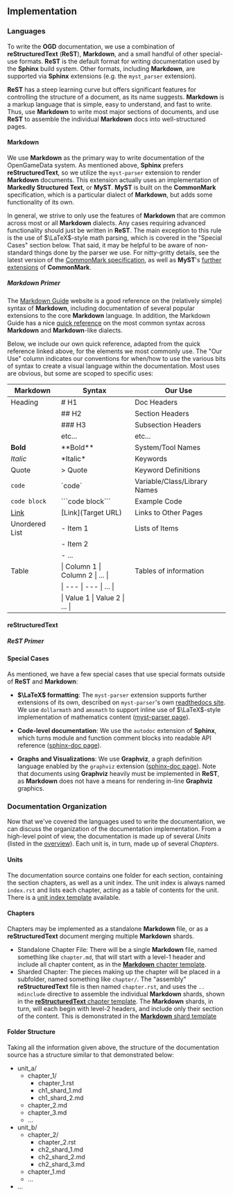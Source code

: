 ## Implementation

### Languages

To write the **OGD** documentation, we use a combination of **reStructuredText** (**ReST**), **Markdown**, and a small handful of other special-use formats.
**ReST** is the default format for writing documentation used by the **Sphinx** build system.
Other formats, including **Markdown**, are supported via **Sphinx** extensions (e.g. the `myst_parser` extension).

**ReST** has a steep learning curve but offers significant features for controlling the structure of a document, as its name suggests.
**Markdown** is a markup language that is simple, easy to understand, and fast to write.
Thus, use **Markdown** to write most major sections of documents, and use **ReST** to assemble the individual **Markdown** docs into well-structured pages.

#### Markdown

We use **Markdown** as the primary way to write documentation of the OpenGameData system.
As mentioned above, **Sphinx** prefers **reStructuredText**, so we utilize the `myst-parser` extension to render **Markdown** documents.
This extension actually uses an implementation of **Markedly Structured Text**, or **MyST**.
**MyST** is built on the **CommonMark** specification, which is a particular dialect of **Markdown**, but adds some functionality of its own.

In general, we strive to only use the features of **Markdown** that are common across most or all **Markdown** dialects.
Any cases requiring advanced functionality should just be written in **ReST**.
The main exception to this rule is the use of $\LaTeX$-style math parsing, which is covered in the "Special Cases" section below.
That said, it may be helpful to be aware of non-standard things done by the parser we use.
For nitty-gritty details, see the latest version of the
[CommonMark specification](https://spec.commonmark.org/current/),
as well as **MyST**'s
[further extensions](https://myst-parser.readthedocs.io/en/latest/syntax/typography.html)
of **CommonMark**.

##### Markdown Primer

The [Markdown Guide](https://www.markdownguide.org/) website is a good reference on the (relatively simple) syntax of **Markdown**, including documentation of several popular extensions to the core **Markdown** language.
In addition, the Markdown Guide has a nice
[quick reference](https://www.markdownguide.org/cheat-sheet/)
on the most common syntax across **Markdown** and **Markdown**-like dialects.

Below, we include our own quick reference, adapted from the quick reference linked above, for the elements we most commonly use. The "Our Use" column indicates our conventions for when/how to use the various bits of syntax to create a visual language within the documentation. Most uses are obvious, but some are scoped to specific uses:

| Markdown         | Syntax                             | Our Use                        |
| ---              | ---                                | ---                            |
| Heading          | \# H1                              | Doc Headers                    |
|                  | \#\# H2                            | Section Headers                |
|                  | \#\#\# H3                          | Subsection Headers             |
|                  | etc...                             | etc...                         |
| **Bold**         | \*\*Bold\*\*                       | System/Tool Names              |
| *Italic*         | \*Italic\*                         | Keywords                       |
| Quote            | \> Quote                           | Keyword Definitions            |
| `code`           | \`code\`                           | Variable/Class/Library Names   |
| ```code block``` | \`\`\`code block\`\`\`             | Example Code                   |
| [Link](.)        | \[Link\]\(Target URL\)             | Links to Other Pages           |
| Unordered List   | \- Item 1                          | Lists of Items                 |
|                  | \- Item 2                          |                                |
|                  | \- ...                             |                                |
| Table            | \| Column 1 \| Column 2 \| ... \|  | Tables of information          |
|                  | \| ---      \| ---      \| ... \|  |                                |
|                  | \| Value 1  \| Value 2  \| ... \|  |                                |

#### reStructuredText

##### ReST Primer

#### Special Cases

As mentioned, we have a few special cases that use special formats outside of **ReST** and **Markdown**:

- **$\LaTeX$ formatting**: The `myst-parser` extension supports further extensions of its own, described on `myst-parser`'s own [readthedocs site](https://myst-parser.readthedocs.io/en/latest/syntax/optional.html).
  We use `dollarmath` and `amsmath` to support inline use of $\LaTeX$-style implementation of mathematics content
  ([myst-parser page](https://myst-parser.readthedocs.io/en/latest/syntax/optional.html#math-shortcuts)).

- **Code-level documentation**: We use the `autodoc` extension of **Sphinx**, which turns module and function comment blocks into readable API reference
  ([sphinx-doc page](https://www.sphinx-doc.org/en/master/usage/extensions/autodoc.html#module-sphinx.ext.autodoc)).

- **Graphs and Visualizations**: We use **Graphviz**, a graph definition language enabled by the `graphviz` extension
  ([sphinx-doc page](https://www.sphinx-doc.org/en/master/usage/extensions/graphviz.html)).
  Note that documents using **Graphviz** heavily must be implemented in **ReST**, as **Markdown** does not have a means for rendering in-line **Graphviz** graphics.

### Documentation Organization

Now that we've covered the languages used to write the documentation, we can discuss the organization of the documentation implementation.
From a high-level point of view, the documentation is made up of several *Units* (listed in the [overview](../../intro/overview.md)).
Each unit is, in turn, made up of several *Chapters*.

#### Units

The documentation source contains one folder for each section, containing the section chapters, as well as a unit index.
The unit index is always named `index.rst` and lists each chapter, acting as a table of contents for the unit.
There is a [unit index template](../templates/unit_index.rst) available.

#### Chapters

Chapters may be implemented as a standalone **Markdown** file, or as a **reStructuredText** document merging multiple **Markdown** shards.

- Standalone Chapter File:
    There will be a single **Markdown** file, named something like `chapter.md`, that will start with a level-1 header and include all chapter content, as in the [**Markdown** chapter template](../templates/chapter_page.rst).
- Sharded Chapter:
    The pieces making up the chapter will be placed in a subfolder, named something like `chapter/`.
    The "assembly" **reStructuredText** file is then named `chapter.rst`, and uses the `.. mdinclude` directive to assemble the individual **Markdown** shards, shown in the [**reStructuredText** chapter template](../templates/chapter.rst).
    The **Markdown** shards, in turn, will each begin with level-2 headers, and include only their section of the content.
    This is demonstrated in the [**Markdown** shard template](../templates/chapter_shard.rst)

#### Folder Structure

Taking all the information given above, the structure of the documentation source has a structure similar to that demonstrated below:

- unit_a/
  - chapter_1/
    - chapter_1.rst
    - ch1_shard_1.md
    - ch1_shard_2.md
  - chapter_2.md
  - chapter_3.md
  - ...
- unit_b/
  - chapter_2/
    - chapter_2.rst
    - ch2_shard_1.md
    - ch2_shard_2.md
    - ch2_shard_3.md
  - chapter_1.md
  - ...
- ...
